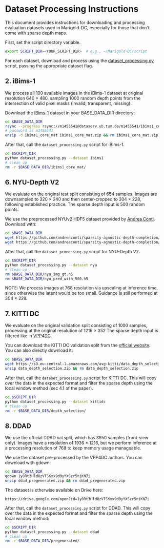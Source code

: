 # Dataset Processing Instructions

This document provides instructions for downloading and processing evaluation datasets used in Marigold-DC, especially for those that don't come with sparse depth maps.

First, set the script directory variable.

```bash
export SCRIPT_DIR=<YOUR_SCRIPT_DIR>  # e.g., ~/Marigold-DC/script
```

For each dataset, download and process using the [dataset_processing.py](script/dataset_processing.py) script, passing the appropriate dataset flag.

## 2. iBims-1

We process all 100 available images in the iBims-1 dataset at original resolution 640 × 480, sampling 1000 random depth points from the intersection of valid pixel masks (invalid, transparent, missing).

Download the [iBims-1](https://mediatum.ub.tum.de/1455541) dataset in your BASE_DATA_DIR directory:

```bash
cd $BASE_DATA_DIR
rsync --progress rsync://m1455541@dataserv.ub.tum.de/m1455541/ibims1_core_mat.zip .
# password is m1455541
unzip -d ibims1_core_mat ibims1_core_mat.zip && rm ibims1_core_mat.zip
```

After that, call the `dataset_processing.py` script for iBims-1.

```bash
cd $SCRIPT_DIR
python dataset_processing.py --dataset ibims1
# clean up
rm -r $BASE_DATA_DIR/ibims1_core_mat/
```

## 6. NYU-Depth V2

We evaluate on the original test split consisting of 654 samples.
Images are downsampled to 320 × 240 and then center-cropped to 304 × 228, following established practice.
The sparse depth input is 500 random points.

We use the preprocessed NYUv2 HDF5 dataset provided by [Andrea Conti](https://github.com/andreaconti/sparsity-agnostic-depth-completion). Download with:

```bash
cd $BASE_DATA_DIR
wget https://github.com/andreaconti/sparsity-agnostic-depth-completion/releases/download/v0.1.0/nyu_img_gt.h5
wget https://github.com/andreaconti/sparsity-agnostic-depth-completion/releases/download/v0.1.0/nyu_pred_with_500.h5
```

After that, call the `dataset_processing.py` script for NYU-Depth V2.

```bash
cd $SCRIPT_DIR
python dataset_processing.py --dataset nyu
# clean up
rm $BASE_DATA_DIR/nyu_img_gt.h5
rm $BASE_DATA_DIR/nyu_pred_with_500.h5
```

NOTE: We process images at 768 resolution via upscaling at inference time, since otherwise the latent would be too small. Guidance is still performed at 304 × 228.

## 7. KITTI DC

We evaluate on the original validation split consisting of 1000 samples, processing at the original resolution of 1216 × 352
The sparse depth input is filtered like in [VPP4DC](https://github.com/bartn8/vppdc/).

You can download the KITTI DC validation split from the [official website](https://www.cvlibs.net/datasets/kitti/eval_depth.php?benchmark=depth_completion). You can also directly download it:

```bash
cd $BASE_DATA_DIR
wget https://s3.eu-central-1.amazonaws.com/avg-kitti/data_depth_selection.zip
unzip data_depth_selection.zip && rm data_depth_selection.zip
```

After that, call the `dataset_processing.py` script for KITTI DC. This will copy over the data in the expected format and filter the sparse depth using the local window method (sec 4.1 of the paper).

```bash
cd $SCRIPT_DIR
python dataset_processing.py --dataset kittidc
# clean up
rm -r $BASE_DATA_DIR/depth_selection/
```

## 8. DDAD

We use the official DDAD val split, which has 3950 samples (front-view only). Images have a resolution of 1936 × 1216, but we perform inference at a processing resolution of 768 to keep memory usage manageable.

We use the dataset pre-processed by the VPP4DC authors. You can download with gdown:
```bash
cd $BASE_DATA_DIR
gdown 1y8Rt3Hld8zVTSKxx9d9yYXSzr5niKN7i
unzip ddad_pregenerated.zip && rm ddad_pregenerated.zip
```

The dataset is otherwise available on Drive here:
```
https://drive.google.com/open?id=1y8Rt3Hld8zVTSKxx9d9yYXSzr5niKN7i
```

After that, call the `dataset_processing.py` script for DDAD. This will copy over the data in the expected format and filter the sparse depth using the local window method:

```bash
cd $SCRIPT_DIR
python dataset_processing.py --dataset ddad
# clean up
rm -r $BASE_DATA_DIR/pregenerated/
```